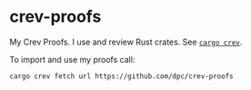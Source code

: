# crev-proofs

My Crev Proofs. I use and review Rust crates. 
See [`cargo crev`](https://github.com/dpc/crev/tree/master/cargo-crev).

To import and use my proofs call:

```
cargo crev fetch url https://github.com/dpc/crev-proofs
```
